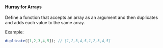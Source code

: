 #### Hurray for Arrays

Define a function that accepts an array as an argument and then duplicates and adds each value to the same array.

Example:
```js
duplicate([1,2,3,4,5]); // [1,2,3,4,5,1,2,3,4,5]
```
